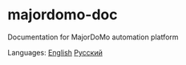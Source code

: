 # majordomo-doc
Documentation for MajorDoMo automation platform

Languages:
[English](./en/README.md)
[Русский](./ru/README.md)